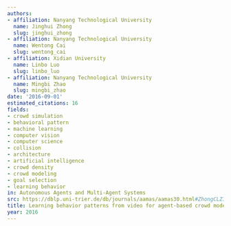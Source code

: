 ```yaml
---
authors:
- affiliation: Nanyang Technological University
  name: Jinghui Zhong
  slug: jinghui_zhong
- affiliation: Nanyang Technological University
  name: Wentong Cai
  slug: wentong_cai
- affiliation: Xidian University
  name: Linbo Luo
  slug: linbo_luo
- affiliation: Nanyang Technological University
  name: Mingbi Zhao
  slug: mingbi_zhao
date: '2016-09-01'
estimated_citations: 16
fields:
- crowd simulation
- behavioral pattern
- machine learning
- computer vision
- computer science
- collision
- architecture
- artificial intelligence
- crowd density
- crowd modeling
- goal selection
- learning behavior
in: Autonomous Agents and Multi-Agent Systems
src: https://dblp.uni-trier.de/db/journals/aamas/aamas30.html#ZhongCLZ16
title: Learning behavior patterns from video for agent-based crowd modeling and simulation
year: 2016
---
```


